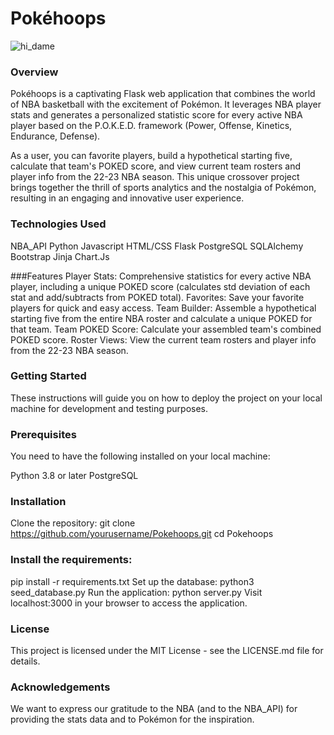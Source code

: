 Pokéhoops
===========

![hi_dame](https://ibb.co/vBv47yW)

### Overview
Pokéhoops is a captivating Flask web application that combines the world of NBA basketball with the excitement of Pokémon. It leverages NBA player stats and generates a personalized statistic score for every active NBA player based on the P.O.K.E.D. framework (Power, Offense, Kinetics, Endurance, Defense).

As a user, you can favorite players, build a hypothetical starting five, calculate that team's POKED score, and view current team rosters and player info from the 22-23 NBA season. This unique crossover project brings together the thrill of sports analytics and the nostalgia of Pokémon, resulting in an engaging and innovative user experience.

### Technologies Used
NBA_API
Python
Javascript
HTML/CSS
Flask
PostgreSQL
SQLAlchemy
Bootstrap
Jinja
Chart.Js

###Features
Player Stats: Comprehensive statistics for every active NBA player, including a unique POKED score (calculates std deviation of each stat and add/subtracts from POKED total).
Favorites: Save your favorite players for quick and easy access.
Team Builder: Assemble a hypothetical starting five from the entire NBA roster and calculate a unique POKED for that team.
Team POKED Score: Calculate your assembled team's combined POKED score.
Roster Views: View the current team rosters and player info from the 22-23 NBA season.

### Getting Started
These instructions will guide you on how to deploy the project on your local machine for development and testing purposes.

### Prerequisites
You need to have the following installed on your local machine:

Python 3.8 or later
PostgreSQL

### Installation
Clone the repository:
git clone https://github.com/yourusername/Pokehoops.git
cd Pokehoops

### Install the requirements:
pip install -r requirements.txt
Set up the database:
python3 seed_database.py
Run the application:
python server.py
Visit localhost:3000 in your browser to access the application.

### License

This project is licensed under the MIT License - see the LICENSE.md file for details.

### Acknowledgements

We want to express our gratitude to the NBA (and to the NBA_API) for providing the stats data and to Pokémon for the inspiration.